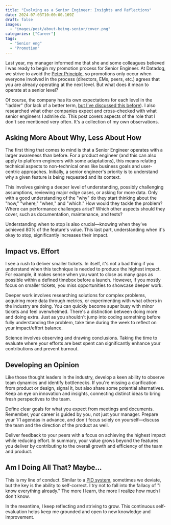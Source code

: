 ```yaml
---
title: "Evolving as a Senior Engineer: Insights and Reflections"
date: 2024-07-03T10:00:00.169Z
draft: false
images:
  - "images/post/about-being-senior/cover.png"
categories: ["Career"]
tags:
  - "Senior eng"
  - "Promotion"
---
```


Last year, my manager informed me that she and some colleagues believed I was ready to begin my promotion process for Senior Engineer. At Datadog, we strive to avoid the [Peter Principle](https://en.wikipedia.org/wiki/Peter_principle), so promotions only occur when everyone involved in the process (directors, EMs, peers, etc.) agrees that you are already operating at the next level. But what does it mean to operate at a senior level?

Of course, the company has its own expectations for each level in the "ladder" (for lack of a better term, [but I've discussed this before](posts/pendulum-swings-back/)). I also researched what other companies expect and cross-checked with what senior engineers I admire do. This post covers aspects of the role that I don't see mentioned very often. It's a collection of my own observations.

## Asking More About Why, Less About How

The first thing that comes to mind is that a Senior Engineer operates with a larger awareness than before. For a product engineer (and this can also apply to platform engineers with some adaptations), this means relating technical aspects to non-technical ones like business goals and user-centric approaches. Initially, a senior engineer's priority is to understand why a given feature is being requested and its context.

This involves gaining a deeper level of understanding, possibly challenging assumptions, reviewing major edge cases, or asking for more data. Only with a good understanding of the "why" do they start thinking about the "how," "where," "when," and "which." How would they tackle the problem? Where can performance challenges arise? Which other aspects should they cover, such as documentation, maintenance, and tests?

Understanding when to stop is also crucial—knowing when they've achieved 80% of the feature's value. This last part, understanding when it's okay to stop, significantly increases their impact.

## Impact vs. Effort

I see a rush to deliver smaller tickets. In itself, it's not a bad thing if you understand when this technique is needed to produce the highest impact. For example, it makes sense when you want to close as many gaps as possible within a defined timebox before a launch. However, if you mostly focus on smaller tickets, you miss opportunities to showcase deeper work.

Deeper work involves researching solutions for complex problems, acquiring more data through metrics, or experimenting with what others in the industry are doing. You can quickly become super busy with minor tickets and feel overwhelmed. There's a distinction between doing more and doing extra. Just as you shouldn't jump into coding something before fully understanding the problem, take time during the week to reflect on your impact/effort balance.

Science involves observing and drawing conclusions. Taking the time to evaluate where your efforts are best spent can significantly enhance your contributions and prevent burnout.

## Developing an Opinion

Like those thought leaders in the industry, develop a keen ability to observe team dynamics and identify bottlenecks. If you're missing a clarification from product or design, signal it, but also share some potential alternatives. Keep an eye on innovation and insights, connecting distinct ideas to bring fresh perspectives to the team.

Define clear goals for what you expect from meetings and documents. Remember, your career is guided by you, not just your manager. Prepare your 1:1 agendas in advance, and don't focus solely on yourself—discuss the team and the direction of the product as well.

Deliver feedback to your peers with a focus on achieving the highest impact while reducing effort. In summary, your value grows beyond the features you deliver by contributing to the overall growth and efficiency of the team and product.

## Am I Doing All That? Maybe...

This is my line of conduct. Similar to a [PID system](https://en.wikipedia.org/wiki/Proportional%E2%80%93integral%E2%80%93derivative_controller), sometimes we deviate, but the key is the ability to self-correct. I try not to fall into the fallacy of "I know everything already." The more I learn, the more I realize how much I don't know.

In the meantime, I keep reflecting and striving to grow. This continuous self-evaluation helps keep me grounded and open to new knowledge and improvement.